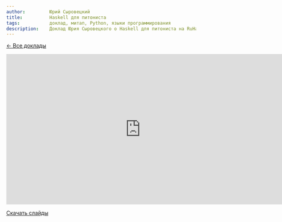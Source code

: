 ```yaml
---
author:         Юрий Сыровецкий
title:          Haskell для питониста
tags:           доклад, митап, Python, языки программирования
description:    Доклад Юрия Сыровецкого о Haskell для питониста на RuHaskell.Meetup 2015 Summer.
---
```


[&larr; Все доклады](/posts/events/2015/07/01/meet-up-summer-2015-videos.html)

<nobr><iframe
width="711" height="400"
src="https://www.youtube.com/embed/kLswm3Oun20"
frameborder="0" allowfullscreen></iframe><iframe
src="https://www.slideshare.net/slideshow/embed_code/key/rW3M08aEzmXEk"
width="476" height="400"
frameborder="0" marginwidth="0" marginheight="0" scrolling="no"></iframe></nobr>

[Скачать слайды](/files/meetup-2015-summer/1_python_5.pdf)
